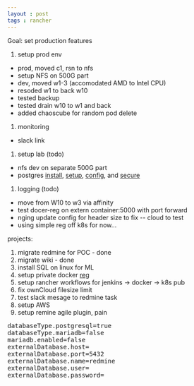 ```yaml
---
layout : post
tags : rancher	
---
```


Goal:  set production features

1. setup prod env
 - prod, moved c1, rsn to nfs
 - setup NFS on 500G part
 - dev, moved w1-3 (accomodated AMD to Intel CPU) 
 - resoded w1 to back w10
 - tested backup
 - tested drain w10 to w1 and back
 - added chaoscube for random pod delete
1. monitoring
 - slack link
1. setup lab (todo)
 - nfs dev on separate 500G part
 - postgres [install](https://en.opensuse.org/SDB:PostgreSQL), [setup](https://thebuild.com/presentations/not-your-job-pgconf-us-2017.pdf), [config](https://www.digitalocean.com/community/tutorials/how-to-install-and-use-postgresql-on-ubuntu-18-04), and [secure](http://www.project-open.com/en/howto-postgresql-port-secure-remote-access)
1. logging (todo)
 - move from W10 to w3 via affinity 
 - test docer-reg on extern container:5000 with port forward
 - nging update config for header size to fix -- cloud to test
 - using simple reg off k8s for now...
 

projects:

1. migrate redmine for POC - done
1. migrate wiki - done
1. install SQL on linux for ML
1. setup private docker [reg](https://docs.docker.com/registry/deploying/)
1. setup rancher workflows for jenkins -> docker -> k8s pub
1. fix ownCloud filesize limit
1. test slack mesage to redmine task
1. setup AWS
1. setup remine agile plugin, pain

<pre>
databaseType.postgresql=true	 	
databaseType.mariadb=false	 	
mariadb.enabled=false
externalDatabase.host=
externalDatabase.port=5432
externalDatabase.name=redmine	 	
externalDatabase.user=
externalDatabase.password=
</pre>
